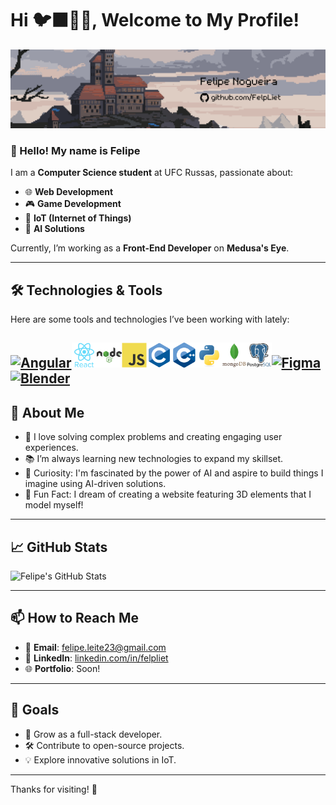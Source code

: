 # Hi 🐦‍⬛👍🏻, Welcome to My Profile!

![Banner](./bannerAzul.png)

### 👋 Hello! My name is **Felipe**  
I am a **Computer Science student** at UFC Russas, passionate about:  
- 🌐 **Web Development**  
- 🎮 **Game Development**  
- 📡 **IoT (Internet of Things)** 
- 🤖 **AI Solutions** 

Currently, I’m working as a **Front-End Developer** on **Medusa's Eye**.  

---

## 🛠️ Technologies & Tools

Here are some tools and technologies I’ve been working with lately:

<a href="https://angular.io" target="_blank" rel="noreferrer"><img src="https://angular.io/assets/images/logos/angular/angular.svg" alt="Angular" width="40" height="40"/></a><a href="https://reactjs.org/" target="_blank" rel="noreferrer"><img src="https://raw.githubusercontent.com/devicons/devicon/master/icons/react/react-original-wordmark.svg" alt="React" width="40" height="40"/></a><a href="https://nodejs.org" target="_blank" rel="noreferrer"><img src="https://raw.githubusercontent.com/devicons/devicon/master/icons/nodejs/nodejs-original-wordmark.svg" alt="Node.js" width="40" height="40"/></a><a href="https://developer.mozilla.org/en-US/docs/Web/JavaScript" target="_blank" rel="noreferrer"><img src="https://raw.githubusercontent.com/devicons/devicon/master/icons/javascript/javascript-original.svg" alt="JavaScript" width="40" height="40"/></a><a href="https://www.cprogramming.com/" target="_blank" rel="noreferrer"><img src="https://raw.githubusercontent.com/devicons/devicon/master/icons/c/c-original.svg" alt="C" width="40" height="40"/></a><a href="https://www.w3schools.com/cpp/" target="_blank" rel="noreferrer"><img src="https://raw.githubusercontent.com/devicons/devicon/master/icons/cplusplus/cplusplus-original.svg" alt="C++" width="40" height="40"/></a><a href="https://www.python.org" target="_blank" rel="noreferrer"><img src="https://raw.githubusercontent.com/devicons/devicon/master/icons/python/python-original.svg" alt="Python" width="40" height="40"/></a><a href="https://www.mongodb.com/" target="_blank" rel="noreferrer"><img src="https://raw.githubusercontent.com/devicons/devicon/master/icons/mongodb/mongodb-original-wordmark.svg" alt="MongoDB" width="40" height="40"/></a><a href="https://www.postgresql.org" target="_blank" rel="noreferrer"><img src="https://raw.githubusercontent.com/devicons/devicon/master/icons/postgresql/postgresql-original-wordmark.svg" alt="PostgreSQL" width="40" height="40"/></a><a href="https://www.figma.com/" target="_blank" rel="noreferrer"><img src="https://www.vectorlogo.zone/logos/figma/figma-icon.svg" alt="Figma" width="40" height="40"/></a><a href="https://www.blender.org/" target="_blank" rel="noreferrer"><img src="https://download.blender.org/branding/community/blender_community_badge_white.svg" alt="Blender" width="40" height="40"/></a>
---

## 🌟 About Me

- 🧩 I love solving complex problems and creating engaging user experiences.
- 📚 I’m always learning new technologies to expand my skillset.
- 🤖 Curiosity: I'm fascinated by the power of AI and aspire to build things I imagine using AI-driven solutions.
- 🎨 Fun Fact: I dream of creating a website featuring 3D elements that I model myself!

---

## 📈 GitHub Stats

![Felipe's GitHub Stats](https://github-readme-stats.vercel.app/api?username=felpliet&show_icons=true&icon_color=784e4a&bg_color=DECDC3&border_color=D3BAB1&title_color=784e4a&text_color=252625)


---

## 📫 How to Reach Me

- 📧 **Email**: [felipe.leite23@gmail.com](mailto:felipe.leite23@gmail.com)  
- 💼 **LinkedIn**: [linkedin.com/in/felpliet](https://linkedin.com/in/felpliet)  
- 🌐 **Portfolio**: Soon!

---

## 🎯 Goals

- 🌱 Grow as a full-stack developer.  
- 🛠️ Contribute to open-source projects.  
- 💡 Explore innovative solutions in IoT.

---

Thanks for visiting! 🚀
